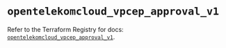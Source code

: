 # `opentelekomcloud_vpcep_approval_v1`

Refer to the Terraform Registry for docs: [`opentelekomcloud_vpcep_approval_v1`](https://registry.terraform.io/providers/opentelekomcloud/opentelekomcloud/1.36.27/docs/resources/vpcep_approval_v1).
